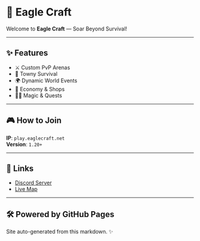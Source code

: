 # 🦅 Eagle Craft

Welcome to **Eagle Craft** — Soar Beyond Survival!

---

## ✨ Features

- ⚔️ Custom PvP Arenas  
- 🏰 Towny Survival  
- 🌍 Dynamic World Events  
- 🛒 Economy & Shops  
- 🧙‍♂️ Magic & Quests  

---

## 🎮 How to Join

**IP**: `play.eaglecraft.net`  
**Version**: `1.20+`  

---

## 🔗 Links

- [Discord Server](https://discord.gg/your-discord)
- [Live Map](https://map.eaglecraft.net)

---

## 🛠 Powered by GitHub Pages

Site auto-generated from this markdown. ✨
